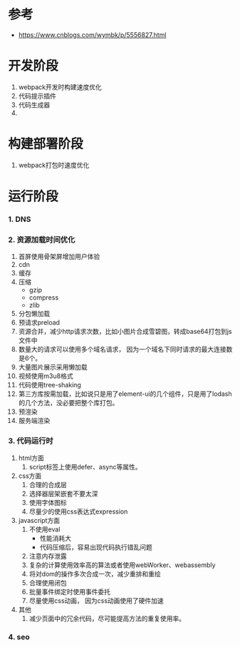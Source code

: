 # 参考
- https://www.cnblogs.com/wymbk/p/5556827.html

# 开发阶段
1. webpack开发时构建速度优化
2. 代码提示插件
3. 代码生成器
4. 

# 构建部署阶段
1. webpack打包时速度优化


# 运行阶段
### 1. DNS

### 2. 资源加载时间优化
1. 首屏使用骨架屏增加用户体验
2. cdn
3. 缓存
4. 压缩
    - gzip
    - compress
    - zlib
5. 分包懒加载
6. 预请求preload
7. 资源合并，减少http请求次数，比如小图片合成雪碧图，转成base64打包到js文件中
8. 数量大的请求可以使用多个域名请求， 因为一个域名下同时请求的最大连接数是6个。
9. 大量图片展示采用懒加载
10. 视频使用m3u8格式
11. 代码使用tree-shaking
12. 第三方库按需加载，比如说只是用了element-ui的几个组件，只是用了lodash的几个方法，没必要把整个库打包。
13. 预渲染
14. 服务端渲染

### 3. 代码运行时

  1. html方面
      1. script标签上使用defer、async等属性。
  2. css方面
      1. 合理的合成层
      2. 选择器层架嵌套不要太深
      3. 使用字体图标
      4. 尽量少的使用css表达式expression
  3. javascript方面
      1. 不使用eval
          - 性能消耗大
          - 代码压缩后，容易出现代码执行错乱问题
      2. 注意内存泄露
      3. 复杂的计算使用效率高的算法或者使用webWorker、webassembly
      4. 将对dom的操作多次合成一次，减少重排和重绘
      5. 合理使用闭包
      6. 批量事件绑定时使用事件委托
      7. 尽量使用css动画， 因为css动画使用了硬件加速
  4. 其他
      1. 减少页面中的冗余代码，尽可能提高方法的重复使用率。  

### 4. seo

  
